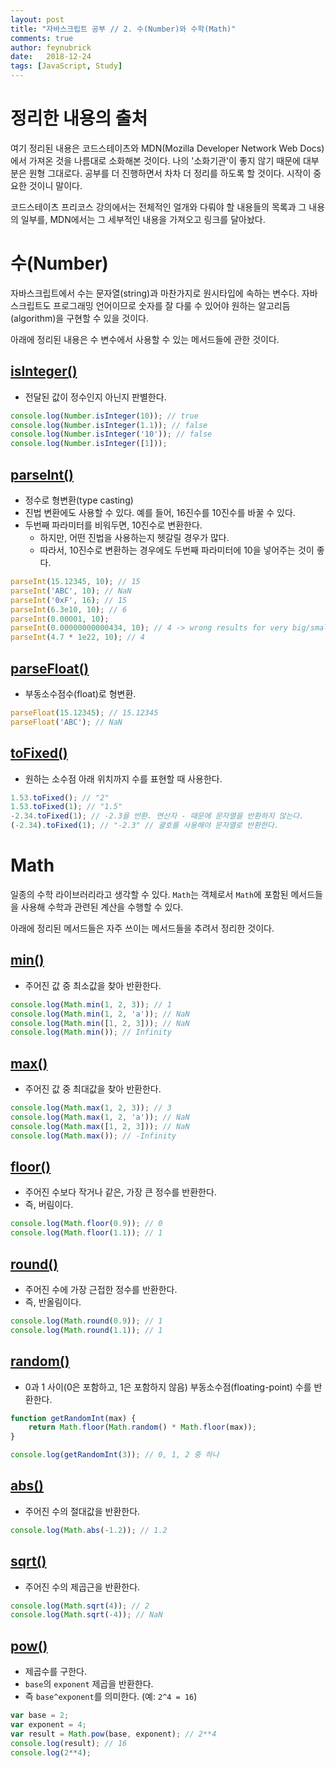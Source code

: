 ```yaml
---
layout: post
title: "자바스크립트 공부 // 2. 수(Number)와 수학(Math)"
comments: true
author: feynubrick
date:   2018-12-24
tags: [JavaScript, Study]
---
```

# 정리한 내용의 출처
여기 정리된 내용은 코드스테이츠와 MDN(Mozilla Developer Network Web Docs)에서 가져온 것을 나름대로 소화해본 것이다.
나의 '소화기관'이 좋지 않기 때문에 대부분은 원형 그대로다.
공부를 더 진행하면서 차차 더 정리를 하도록 할 것이다.
시작이 중요한 것이니 말이다.

코드스테이츠 프리코스 강의에서는 전체적인 얼개와 다뤄야 할 내용들의 목록과 그 내용의 일부를, MDN에서는 그 세부적인 내용을 가져오고 링크를 달아놨다.

# 수(Number)

자바스크립트에서 수는 문자열(string)과 마찬가지로 원시타입에 속하는 변수다.
자바스크립트도 프로그래밍 언어이므로 숫자를 잘 다룰 수 있어야 원하는 알고리듬(algorithm)을 구현할 수 있을 것이다.

아래에 정리된 내용은 수 변수에서 사용할 수 있는 메서드들에 관한 것이다.

## [isInteger()](https://developer.mozilla.org/en-US/docs/Web/JavaScript/Reference/Global_Objects/Number/isInteger)

- 전달된 값이 정수인지 아닌지 판별한다.

```javascript
console.log(Number.isInteger(10)); // true
console.log(Number.isInteger(1.1)); // false
console.log(Number.isInteger('10')); // false
console.log(Number.isInteger([1]));
```

## [parseInt()](https://developer.mozilla.org/en-US/docs/Web/JavaScript/Reference/Global_Objects/parseInt)

- 정수로 형변환(type casting)
- 진법 변환에도 사용할 수 있다. 예를 들어, 16진수를 10진수를 바꿀 수 있다.
- 두번째 파라미터를 비워두면, 10진수로 변환한다.
  - 하지만, 어떤 진법을 사용하는지 헷갈릴 경우가 많다.
  - 따라서, 10진수로 변환하는 경우에도 두번째 파라미터에 10을 넣어주는 것이 좋다.

```javascript
parseInt(15.12345, 10); // 15
parseInt('ABC', 10); // NaN
parseInt('0xF', 16); // 15
parseInt(6.3e10, 10); // 6
parseInt(0.00001, 10);
parseInt(0.00000000000434, 10); // 4 -> wrong results for very big/small numbers
parseInt(4.7 * 1e22, 10); // 4
```

## [parseFloat()](https://developer.mozilla.org/en-US/docs/Web/JavaScript/Reference/Global_Objects/Number/parseFloat)

- 부동소수점수(float)로 형변환.

```javascript
parseFloat(15.12345); // 15.12345
parseFloat('ABC'); // NaN
```

## [toFixed()](https://developer.mozilla.org/en-US/docs/Web/JavaScript/Reference/Global_Objects/Number/toFixed)

- 원하는 소수점 아래 위치까지 수를 표현할 때 사용한다.

```javascript
1.53.toFixed(); // "2"
1.53.toFixed(1); // "1.5"
-2.34.toFixed(1); // -2.3을 반환. 연산자 - 때문에 문자열을 반환하지 않는다.
(-2.34).toFixed(1); // "-2.3" // 괄호를 사용해야 문자열로 반환한다.
```

# Math
일종의 수학 라이브러리라고 생각할 수 있다.
`Math`는 객체로서 `Math`에 포함된 메서드들을 사용해 수학과 관련된 계산을 수행할 수 있다.

아래에 정리된 메서드들은 자주 쓰이는 메서드들을 추려서 정리한 것이다.

## [min()](https://developer.mozilla.org/en-US/docs/Web/JavaScript/Reference/Global_Objects/Math/min)

- 주어진 값 중 최소값을 찾아 반환한다.

```javascript
console.log(Math.min(1, 2, 3)); // 1
console.log(Math.min(1, 2, 'a')); // NaN
console.log(Math.min([1, 2, 3])); // NaN
console.log(Math.min()); // Infinity
```

## [max()](https://developer.mozilla.org/en-US/docs/Web/JavaScript/Reference/Global_Objects/Math/max)

- 주어진 값 중 최대값을 찾아 반환한다.

```javascript
console.log(Math.max(1, 2, 3)); // 3
console.log(Math.max(1, 2, 'a')); // NaN
console.log(Math.max([1, 2, 3])); // NaN
console.log(Math.max()); // -Infinity
```

## [floor()](https://developer.mozilla.org/en-US/docs/Web/JavaScript/Reference/Global_Objects/Math/floor)

- 주어진 수보다 작거나 같은, 가장 큰 정수를 반환한다.
- 즉, 버림이다.

```javascript
console.log(Math.floor(0.9)); // 0
console.log(Math.floor(1.1)); // 1
```

## [round()](https://developer.mozilla.org/en-US/docs/Web/JavaScript/Reference/Global_Objects/Math/round)

- 주어진 수에 가장 근접한 정수를 반환한다.
- 즉, 반올림이다.

```javascript
console.log(Math.round(0.9)); // 1
console.log(Math.round(1.1)); // 1
```

## [random()](https://developer.mozilla.org/en-US/docs/Web/JavaScript/Reference/Global_Objects/Math/random)

- 0과 1 사이(0은 포함하고, 1은 포함하지 않음) 부동소수점(floating-point) 수를 반환한다.

```javascript
function getRandomInt(max) {
    return Math.floor(Math.random() * Math.floor(max));
}

console.log(getRandomInt(3)); // 0, 1, 2 중 하나
```

## [abs()](https://developer.mozilla.org/en-US/docs/Web/JavaScript/Reference/Global_Objects/Math/abs)

- 주어진 수의 절대값을 반환한다.

```javascript
console.log(Math.abs(-1.2)); // 1.2
```

## [sqrt()](https://developer.mozilla.org/en-US/docs/Web/JavaScript/Reference/Global_Objects/Math/sqrt)

- 주어진 수의 제곱근을 반환한다.

```javascript
console.log(Math.sqrt(4)); // 2
console.log(Math.sqrt(-4)); // NaN
```

## [pow()](https://developer.mozilla.org/en-US/docs/Web/JavaScript/Reference/Global_Objects/Math/pow)

- 제곱수를 구한다.
- `base`의 `exponent` 제곱을 반환한다.
- 즉 `base^exponent`를 의미한다. (예: `2^4 = 16`)

```javascript
var base = 2;
var exponent = 4;
var result = Math.pow(base, exponent); // 2**4
console.log(result); // 16
console.log(2**4);
```